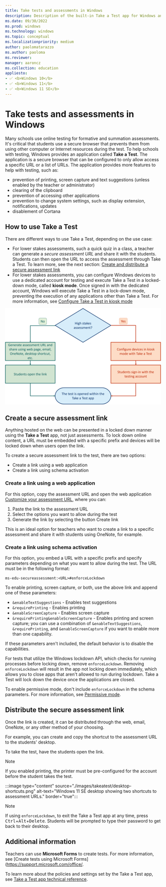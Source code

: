 ```yaml
---
title: Take tests and assessments in Windows
description: Description of the built-in Take a Test app for Windows and how to use it.
ms.date: 09/30/2022
ms.prod: windows
ms.technology: windows
ms.topic: conceptual
ms.localizationpriority: medium
author: paolomatarazzo
ms.author: paoloma
ms.reviewer:
manager: aaroncz
ms.collection: education
appliesto:
- ✅ <b>Windows 10</b>
- ✅ <b>Windows 11</b>
- ✅ <b>Windows 11 SE</b>
---
```


# Take tests and assessments in Windows

Many schools use online testing for formative and summation assessments. It's critical that students use a secure browser that prevents them from using other computer or Internet resources during the test. To help schools with testing, Windows provides an application called **Take a Test**. The application is a secure browser that can be configured to only allow access a specific URL or a list of URLs. The application provides more features to help with testing, such as:

- prevention of printing, screen capture and text suggestions (unless enabled by the teacher or administrator)
- clearing of the clipboard
- prevention of accessing other applications
- prevention to change system settings, such as display extension, notifications, updates
- disablement of Cortana

## How to use Take a Test

There are different ways to use Take a Test, depending on the use case:

- For lower stakes assessments, such a quick quiz in a class, a teacher can generate a *secure assessment URL* and share it with the students. Students can then open the URL to access the assessment through Take a Test. To learn more, see the next section: [Create and distribute a secure assessment link](#create-and-distribute-a-secure-assessment-link)
- For lower stakes assessments, you can configure Windows devices to use a dedicated account for testing and execute Take a Test in a locked-down mode, called **kiosk mode**. Once signed in with the dedicated account, Windows will execute Take a Test in a lock-down mode, preventing the execution of any applications other than Take a Test. For more information, see [Configure Take a Test in kiosk mode](edu-take-a-test-kiosk-mode.md)

![Set up and user flow for the Take a Test app.](images/takeatest/flow-chart.png)

## Create a secure assessment link

Anything hosted on the web can be presented in a locked down manner using the **Take a Test** app, not just assessments. To lock down online content, a URL must be embedded with a specific prefix and devices will be locked down when users open the link.

To create a secure assessment link to the test, there are two options:

- Create a link using a web application
- Create a link using schema activation

### Create a link using a web application

For this option, copy the assessment URL and open the web application <a href="https://aka.ms/create-a-take-a-test-link" target="_blank"><u>Customize your assessment URL</u></a>, where you can:

1. Paste the link to the assessment URL
1. Select the options you want to allow during the test
1. Generate the link by selecting the button Create link

This is an ideal option for teachers who want to create a link to a specific assessment and share it with students using OneNote, for example.

### Create a link using schema activation

For this option, you embed a URL with a specific prefix and specify parameters depending on what you want to allow during the test.
The URL must be in the following format:

```
ms-edu-secureassessment:<URL>#enforceLockdown
```

To enable printing, screen capture, or both, use the above link and append one of these parameters:

- `&enableTextSuggestions` - Enables text suggestions
- `&requirePrinting` - Enables printing
- `&enableScreenCapture` - Enables screen capture
- `&requirePrinting&enableScreenCapture` - Enables printing and screen capture; you can use a combination of `&enableTextSuggestions`, `&requirePrinting`, and `&enableScreenCapture` if you want to enable more than one capability.

If these parameters aren't included, the default behavior is to disable the capabilities.

For tests that utilize the Windows lockdown API, which checks for running processes before locking down, remove `enforceLockdown`. Removing `enforceLockdown` will result in the app not locking down immediately, which allows you to close apps that aren't allowed to run during lockdown. Take a Test will lock down the device once the applications are closed.

To enable permissive mode, don't include `enforceLockdown` in the schema parameters. For more information, see [Permissive mode](take-a-test-app-technical.md#permissive-mode).

## Distribute the secure assessment link

Once the link is created, it can be distributed through the web, email, OneNote, or any other method of your choosing.

For example, you can create and copy the shortcut to the assessment URL to the students' desktop.

To take the test, have the students open the link.

> [!NOTE]
> If you enabled printing, the printer must be pre-configured for the account before the student takes the test.

:::image type="content" source="./images/takeatest/desktop-shortcuts.png" alt-text="Windows 11 SE desktop showing two shortcuts to assessment URLs." border="true":::

> [!NOTE]
> If using `enforceLockdown`, to exit the Take a Test app at any time, press <kbd>Ctrl</kbd>+<kbd>Alt</kbd>+<kbd>Delete</kbd>. Students will be prompted to type their password to get back to their desktop.

## Additional information

Teachers can use **Microsoft Forms** to create tests. For more information, see [Create tests using Microsoft Forms](https://support.microsoft.com/office/.

To learn more about the policies and settings set by the Take a Test app, see [Take a Test app technical reference](take-a-test-app-technical.md).